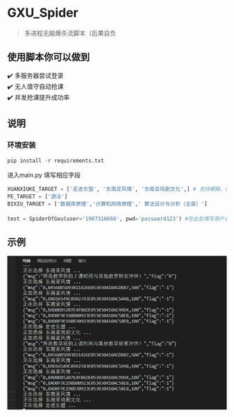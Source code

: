 # GXU_Spider

>多进程无脑爆杀流脚本（后果自负

## 使用脚本你可以做到
:heavy_check_mark: 多服务器尝试登录\
:heavy_check_mark: 无人值守自动抢课\
:heavy_check_mark: 并发抢课提升成功率




## 说明

### 环境安装
```python
pip install -r requirements.txt
```
进入main.py 填写相应字段
```python
XUANXIUKE_TARGET = ['走进东盟', '东南亚风情', '东南亚戏剧文化',] # 支持模糊，和教务系统上面那个搜索框用法基本一致
PE_TARGET = ['游泳']
BIXIU_TARGET = ['数据库原理','计算机网络原理','	算法设计与分析（全英）']

test = SpiderOfGxu(user='1907316666', pwd='password123') #在此处填写用户名和密码 然后运行

```
## 示例

![](./img/test1.png)

